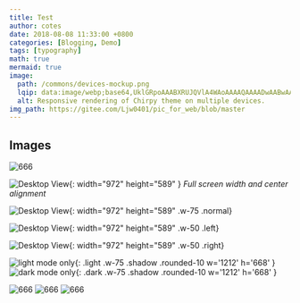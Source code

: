 ```yaml
---
title: Test
author: cotes
date: 2018-08-08 11:33:00 +0800
categories: [Blogging, Demo]
tags: [typography]
math: true
mermaid: true
image:
  path: /commons/devices-mockup.png
  lqip: data:image/webp;base64,UklGRpoAAABXRUJQVlA4WAoAAAAQAAAADwAABwAAQUxQSDIAAAARL0AmbZurmr57yyIiqE8oiG0bejIYEQTgqiDA9vqnsUSI6H+oAERp2HZ65qP/VIAWAFZQOCBCAAAA8AEAnQEqEAAIAAVAfCWkAALp8sF8rgRgAP7o9FDvMCkMde9PK7euH5M1m6VWoDXf2FkP3BqV0ZYbO6NA/VFIAAAA
  alt: Responsive rendering of Chirpy theme on multiple devices.
img_path: https://gitee.com/Ljw0401/pic_for_web/blob/master
---
```



## Images
![666](doge.jpg)


![Desktop View](/posts/20190808/mockup.png){: width="972" height="589" }
_Full screen width and center alignment_


![Desktop View](/posts/20190808/mockup.png){: width="972" height="589" .w-75 .normal}


![Desktop View](/posts/20190808/mockup.png){: width="972" height="589" .w-50 .left}


![Desktop View](/posts/20190808/mockup.png){: width="972" height="589" .w-50 .right}

![light mode only](/posts/20190808/devtools-light.png){: .light .w-75 .shadow .rounded-10 w='1212' h='668' }
![dark mode only](/posts/20190808/devtools-dark.png){: .dark .w-75 .shadow .rounded-10 w='1212' h='668' }

![666](../https://gitee.com/Ljw0401/pic_for_web/blob/master/doge.jpg)
![666](../../https://gitee.com/Ljw0401/pic_for_web/blob/master/doge.jpg)
![666](../../../https://gitee.com/Ljw0401/pic_for_web/blob/master/doge.jpg)